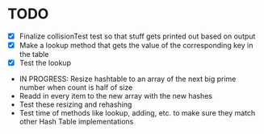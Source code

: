 # TODO

* [x] Finalize collisionTest test so that stuff gets printed out based on output
* [x] Make a lookup method that gets the value of the corresponding key in the table
* [x] Test the lookup
* IN PROGRESS: Resize hashtable to an array of the next big prime number when count is half of size
* Readd in every item to the new array with the new hashes
* Test these resizing and rehashing
* Test time of methods like lookup, adding, etc. to make sure they match other Hash Table implementations
